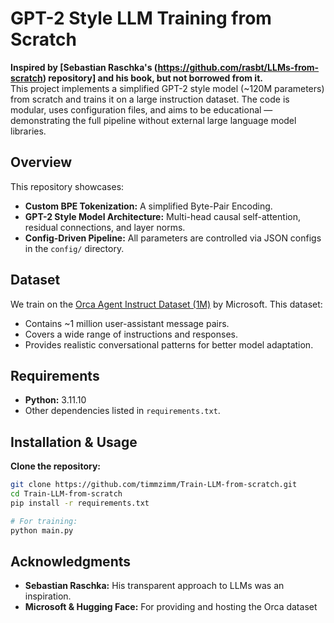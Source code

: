 # GPT-2 Style LLM Training from Scratch

**Inspired by [Sebastian Raschka's (https://github.com/rasbt/LLMs-from-scratch) repository] and his book, but not borrowed from it.**  
This project implements a simplified GPT-2 style model (~120M parameters) from scratch and trains it on a large instruction dataset. The code is modular, uses configuration files, and aims to be educational — demonstrating the full pipeline without external large language model libraries.

## Overview

This repository showcases:

- **Custom BPE Tokenization:** A simplified Byte-Pair Encoding.
- **GPT-2 Style Model Architecture:** Multi-head causal self-attention, residual connections, and layer norms.
- **Config-Driven Pipeline:** All parameters are controlled via JSON configs in the `config/` directory.

## Dataset

We train on the [Orca Agent Instruct Dataset (1M)](https://huggingface.co/datasets/microsoft/orca-agentinstruct-1M-v1) by Microsoft. This dataset:

- Contains ~1 million user-assistant message pairs.
- Covers a wide range of instructions and responses.
- Provides realistic conversational patterns for better model adaptation.

## Requirements

- **Python:** 3.11.10
- Other dependencies listed in `requirements.txt`.

## Installation & Usage

**Clone the repository:**
   ```bash
   git clone https://github.com/timmzimm/Train-LLM-from-scratch.git
   cd Train-LLM-from-scratch
   pip install -r requirements.txt

   # For training:
   python main.py
   ```

## Acknowledgments
- **Sebastian Raschka:** His transparent approach to LLMs was an inspiration.
- **Microsoft & Hugging Face:** For providing and hosting the Orca dataset


